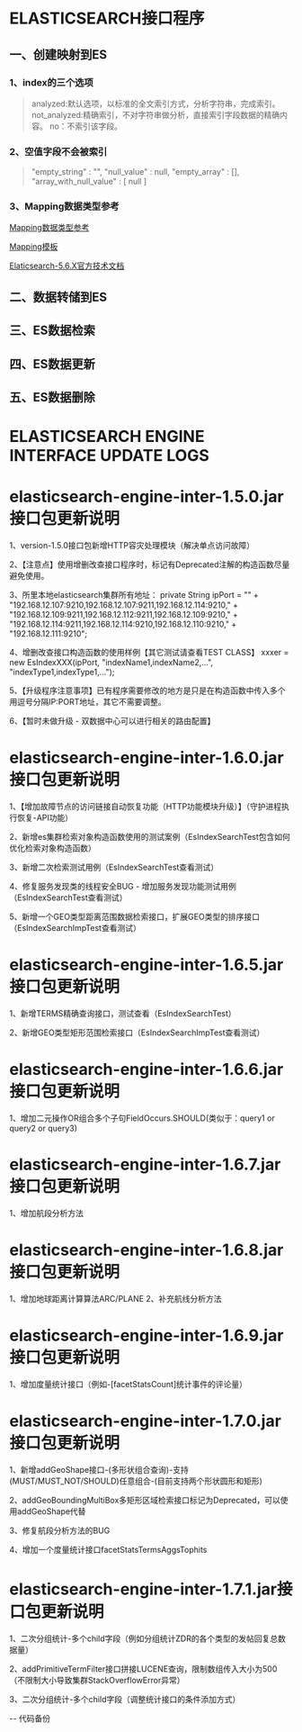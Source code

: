 # ELASTICSEARCH接口程序

## 一、创建映射到ES
### 1、index的三个选项
>analyzed:默认选项，以标准的全文索引方式，分析字符串，完成索引。
>not_analyzed:精确索引，不对字符串做分析，直接索引字段数据的精确内容。
>no：不索引该字段。
### 2、空值字段不会被索引
>"empty_string" : "",
 "null_value" : null,
 "empty_array" : [],
 "array_with_null_value" : [ null ]
 
### 3、Mapping数据类型参考
[Mapping数据类型参考](https://blog.csdn.net/chengyuqiang/article/details/79048800)

[Mapping模板](https://blog.csdn.net/laoyang360/article/details/78396928)

[Elaticsearch-5.6.X官方技术文档](https://www.elastic.co/guide/en/elasticsearch/plugins/current/index.html)

## 二、数据转储到ES

## 三、ES数据检索

## 四、ES数据更新

## 五、ES数据删除

# ELASTICSEARCH ENGINE INTERFACE UPDATE LOGS

# elasticsearch-engine-inter-1.5.0.jar接口包更新说明
1、version-1.5.0接口包新增HTTP容灾处理模块（解决单点访问故障）

2、【注意点】使用增删改查接口程序时，标记有Deprecated注解的构造函数尽量避免使用。

3、所里本地elasticsearch集群所有地址：
   private String ipPort = "" +
            "192.168.12.107:9210,192.168.12.107:9211,192.168.12.114:9210," +
            "192.168.12.109:9211,192.168.12.112:9211,192.168.12.109:9210," +
            "192.168.12.114:9211,192.168.12.114:9210,192.168.12.110:9210," +
            "192.168.12.111:9210";
            
4、增删改查接口构造函数的使用样例【其它测试请查看TEST CLASS】
xxxer = new EsIndexXXX(ipPort, "indexName1,indexName2,...", "indexType1,indexType1,...");

5、【升级程序注意事项】已有程序需要修改的地方是只是在构造函数中传入多个用逗号分隔IP:PORT地址，其它不需要调整。

6、【暂时未做升级 - 双数据中心可以进行相关的路由配置】

# elasticsearch-engine-inter-1.6.0.jar接口包更新说明

1、【增加故障节点的访问链接自动恢复功能（HTTP功能模块升级）】（守护进程执行恢复-API功能）

2、新增es集群检索对象构造函数使用的测试案例（EsIndexSearchTest包含如何优化检索对象构造函数）

3、新增二次检索测试用例（EsIndexSearchTest查看测试）

4、修复服务发现类的线程安全BUG - 增加服务发现功能测试用例（EsIndexSearchTest查看测试）

5、新增一个GEO类型距离范围数据检索接口，扩展GEO类型的排序接口（EsIndexSearchImpTest查看测试）

# elasticsearch-engine-inter-1.6.5.jar接口包更新说明

1、新增TERMS精确查询接口，测试查看（EsIndexSearchTest）

2、新增GEO类型矩形范围检索接口（EsIndexSearchImpTest查看测试）

# elasticsearch-engine-inter-1.6.6.jar接口包更新说明

1、增加二元操作OR组合多个子句FieldOccurs.SHOULD(类似于：query1 or query2 or query3)

# elasticsearch-engine-inter-1.6.7.jar接口包更新说明

1、增加航段分析方法

# elasticsearch-engine-inter-1.6.8.jar接口包更新说明

1、增加地球距离计算算法ARC/PLANE
2、补充航线分析方法

# elasticsearch-engine-inter-1.6.9.jar接口包更新说明

1、增加度量统计接口（例如-[facetStatsCount]统计事件的评论量）

# elasticsearch-engine-inter-1.7.0.jar接口包更新说明

1、新增addGeoShape接口-(多形状组合查询)-支持(MUST/MUST_NOT/SHOULD)任意组合-(目前支持两个形状圆形和矩形)

2、addGeoBoundingMultiBox多矩形区域检索接口标记为Deprecated，可以使用addGeoShape代替

3、修复航段分析方法的BUG

4、增加一个度量统计接口facetStatsTermsAggsTophits

# elasticsearch-engine-inter-1.7.1.jar接口包更新说明

1、二次分组统计-多个child字段（例如分组统计ZDR的各个类型的发帖回复总数据量）

2、addPrimitiveTermFilter接口拼接LUCENE查询，限制数组传入大小为500（不限制大小导致集群StackOverflowError异常）

3、二次分组统计-多个child字段（调整统计接口的条件添加方式）

-- 代码备份
